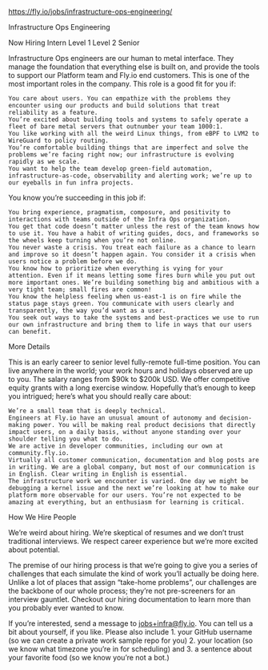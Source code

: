 https://fly.io/jobs/infrastructure-ops-engineering/


Infrastructure Ops Engineering

Now Hiring
    Intern 
    Level 1 
    Level 2 
    Senior 

Infrastructure Ops engineers are our human to metal interface. They manage the foundation that everything else is built on, and provide the tools to support our Platform team and Fly.io end customers. This is one of the most important roles in the company.
This role is a good fit for you if:

    You care about users. You can empathize with the problems they encounter using our products and build solutions that treat reliability as a feature.
    You’re excited about building tools and systems to safely operate a fleet of bare metal servers that outnumber your team 1000:1.
    You like working with all the weird Linux things, from eBPF to LVM2 to WireGuard to policy routing.
    You’re comfortable building things that are imperfect and solve the problems we’re facing right now; our infrastructure is evolving rapidly as we scale.
    You want to help the team develop green-field automation, infrastructure-as-code, observability and alerting work; we’re up to our eyeballs in fun infra projects. 

You know you’re succeeding in this job if:

    You bring experience, pragmatism, composure, and positivity to interactions with teams outside of the Infra Ops organization.
    You get that code doesn’t matter unless the rest of the team knows how to use it. You have a habit of writing guides, docs, and frameworks so the wheels keep turning when you’re not online.
    You never waste a crisis. You treat each failure as a chance to learn and improve so it doesn’t happen again. You consider it a crisis when users notice a problem before we do.
    You know how to prioritize when everything is vying for your attention. Even if it means letting some fires burn while you put out more important ones. We’re building something big and ambitious with a very tight team; small fires are common!
    You know the helpless feeling when us-east-1 is on fire while the status page stays green. You communicate with users clearly and transparently, the way you’d want as a user.
    You seek out ways to take the systems and best-practices we use to run our own infrastructure and bring them to life in ways that our users can benefit. 

More Details

This is an early career to senior level fully-remote full-time position. You can live anywhere in the world; your work hours and holidays observed are up to you. The salary ranges from $90k to $200k USD. We offer competitive equity grants with a long exercise window. Hopefully that’s enough to keep you intrigued; here’s what you should really care about:

    We’re a small team that is deeply technical.
    Engineers at Fly.io have an unusual amount of autonomy and decision-making power. You will be making real product decisions that directly impact users, on a daily basis, without anyone standing over your shoulder telling you what to do.
    We are active in developer communities, including our own at community.fly.io.
    Virtually all customer communication, documentation and blog posts are in writing. We are a global company, but most of our communication is in English. Clear writing in English is essential.
    The infrastructure work we encounter is varied. One day we might be debugging a kernel issue and the next we’re looking at how to make our platform more observable for our users. You’re not expected to be amazing at everything, but an enthusiasm for learning is critical. 

How We Hire People

We’re weird about hiring. We’re skeptical of resumes and we don’t trust traditional interviews. We respect career experience but we’re more excited about potential.

The premise of our hiring process is that we’re going to give you a series of challenges that each simulate the kind of work you’ll actually be doing here. Unlike a lot of places that assign “take-home problems”, our challenges are the backbone of our whole process; they’re not pre-screeners for an interview gauntlet. Checkout our hiring documentation to learn more than you probably ever wanted to know.

If you’re interested, send a message to jobs+infra@fly.io. You can tell us a bit about yourself, if you like. Please also include 1. your GitHub username (so we can create a private work sample repo for you) 2. your location (so we know what timezone you’re in for scheduling) and 3. a sentence about your favorite food (so we know you’re not a bot.)

